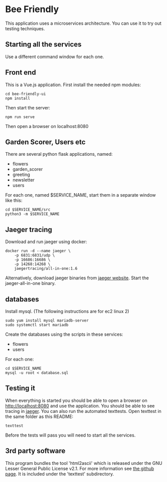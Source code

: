 Bee Friendly
=============

This application uses a microservices architecture. You can use it to try out testing techniques.

Starting all the services
-------------------------

Use a different command window for each one. 

## Front end

This is a Vue.js application. First install the needed npm modules:

	cd bee-friendly-ui
	npm install 
	
Then start the server:

	npm run serve

Then open a browser on localhost:8080
	

## Garden Scorer, Users etc

There are several python flask applications, named:

- flowers
- garden_scorer
- greeting
- newsletter
- users

For each one, named $SERVICE_NAME, start them in a separate window like this:

	cd $SERVICE_NAME/src
	python3 -m $SERVICE_NAME

## Jaeger tracing

Download and run jaeger using docker:

	docker run -d --name jaeger \
	    -p 6831:6831/udp \
    	-p 16686:16686 \
    	-p 14268:14268 \
    	jaegertracing/all-in-one:1.6

Alternatively, download jaeger binaries from [jaeger website](https://www.jaegertracing.io/download/).
Start the jaeger-all-in-one binary.

## databases

Install mysql. (The following instructions are for ec2 linux 2)

    sudo yum install mysql mariadb-server
    sudo systemctl start mariadb

Create the databases using the scripts in these services:

- flowers
- users

For each one:

    cd $SERVICE_NAME
    mysql -u root < database.sql
    

## Testing it

When everything is started you should be able to open a browser on [http://localhost:8080](http://localhost:8080) and use the application. You should be able to see tracing in [jaeger](http://localhost:16686/).
You can also run the automated texttests. Open texttest in the same folder as this README:

    texttest
    
Before the tests will pass you will need to start all the services.

## 3rd party software

This program bundles the tool 'html2ascii' which is released under the GNU Lesser General Public License v2.1. For more information see [the github page](https://github.com/texttest/html2ascii). It is included under the 'texttest' subdirectory.

